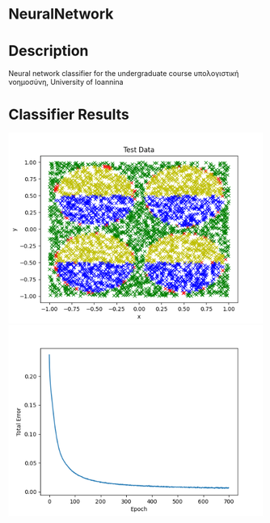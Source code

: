 # NeuralNetwork
# Description

Neural network classifier for the undergraduate course υπολογιστική νοημοσύνη, University of Ioannina
   
# Classifier Results
![alt text](https://github.com/BillyA15/NeuralNetwork/blob/master/plot/Figure_1.png)
![alt text](https://github.com/BillyA15/NeuralNetwork/blob/master/plot/Figure_2.png)
